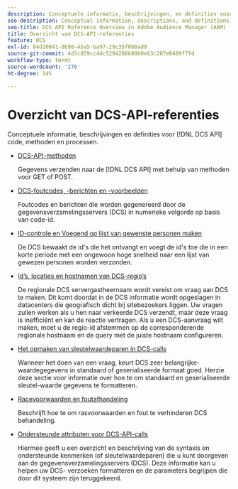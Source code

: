 ```yaml
---
description: Conceptuele informatie, beschrijvingen, en definities voor code DCS API, methodes, en processen.
seo-description: Conceptual information, descriptions, and definitions for DCS API code, methods, and processes in Adobe Audience Manager (AAM).
seo-title: DCS API Reference Overview in Adobe Audience Manager (AAM)
title: Overzicht van DCS-API-referenties
feature: DCS
exl-id: 84d20041-0b98-4ba5-ba97-29c35f088ad9
source-git-commit: 4d3c859cc4dc5294286680b0e63c287e0409f7fd
workflow-type: tm+mt
source-wordcount: '276'
ht-degree: 14%

---
```


# Overzicht van DCS-API-referenties

Conceptuele informatie, beschrijvingen en definities voor [!DNL DCS API] code, methoden en processen.

* [DCS-API-methoden](/help/using/api/dcs-intro/dcs-api-reference/dcs-api-methods.md)

   Gegevens verzenden naar de [!DNL DCS API] met behulp van methoden voor GET of POST.

* [DCS-foutcodes, -berichten en -voorbeelden](/help/using/api/dcs-intro/dcs-api-reference/dcs-error-codes.md)

   Foutcodes en berichten die worden gegenereerd door de gegevensverzamelingsservers (DCS) in numerieke volgorde op basis van code-id.

* [ID-controle en Voegend op lijst van gewenste personen maken](/help/using/api/dcs-intro/dcs-api-reference/id-monitoring-denylisting.md)

   De DCS bewaakt de id&#39;s die het ontvangt en voegt de id&#39;s toe die in een korte periode met een ongewoon hoge snelheid naar een lijst van gewezen personen worden verzonden.

* [Id’s, locaties en hostnamen van DCS-regio’s](/help/using/api/dcs-intro/dcs-api-reference/dcs-regions.md)

   De regionale DCS servergastheernaam wordt vereist om vraag aan DCS te maken. Dit komt doordat in de DCS informatie wordt opgeslagen in datacenters die geografisch dicht bij sitebezoekers liggen. Uw vragen zullen werken als u hen naar verkeerde DCS verzendt, maar deze vraag is inefficiënt en kan de reactie vertragen. Als u een DCS-aanvraag wilt maken, moet u de regio-id afstemmen op de corresponderende regionale hostnaam en de query met de juiste hostnaam configureren.

* [Het opmaken van sleutelwaardeparen in DCS-calls](/help/using/api/dcs-intro/dcs-api-reference/dcs-key-format.md)

   Wanneer het doen van een vraag, keurt DCS zeer belangrijke-waardegegevens in standaard of geserialiseerde formaat goed. Herzie deze sectie voor informatie over hoe te om standaard en geserialiseerde sleutel-waarde gegevens te formatteren.

* [Racevoorwaarden en foutafhandeling](/help/using/api/dcs-intro/dcs-api-reference/dcs-race-conditions.md)

   Beschrijft hoe te om rasvoorwaarden en fout te verhinderen DCS behandeling.

* [Ondersteunde attributen voor DCS-API-calls](/help/using/api/dcs-intro/dcs-api-reference/dcs-keys.md)

   Hiermee geeft u een overzicht en beschrijving van de syntaxis en ondersteunde kenmerken (of sleutelwaardeparen) die u kunt doorgeven aan de gegevensverzamelingsservers (DCS). Deze informatie kan u helpen uw DCS- verzoeken formatteren en de parameters begrijpen die door dit systeem zijn teruggekeerd.
